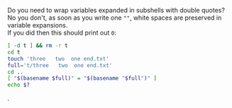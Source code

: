 Do you need to wrap variables expanded in subshells with double quotes?  
No you don't, as soon as you write one `""`, white spaces are preserved in variable expansions.  
If you did then this should print out `0`:

```sh
[ -d t ] && rm -r t
cd t
touch 'three   two  one end.txt'
full='t/three   two  one end.txt'
cd ..
[ "$(basename $full)" = "$(basename "$full")" ]
echo $?
```

.
